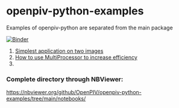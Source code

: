 # openpiv-python-examples
Examples of openpiv-python are separated from the main package 

[![Binder](https://mybinder.org/badge_logo.svg)](https://mybinder.org/v2/gh/openpiv/openpiv-python-examples/main)


1. [Simplest application on two images](https://nbviewer.org/github/OpenPIV/openpiv-python-examples/blob/main/notebooks/tutorial1.ipynb)
2. [How to use MultiProcessor to increase efficiency](https://nbviewer.org/github/OpenPIV/openpiv-python-examples/blob/main/notebooks/tutorial2.ipynb)
3. 



### Complete directory through NBViewer:
https://nbviewer.org/github/OpenPIV/openpiv-python-examples/tree/main/notebooks/
